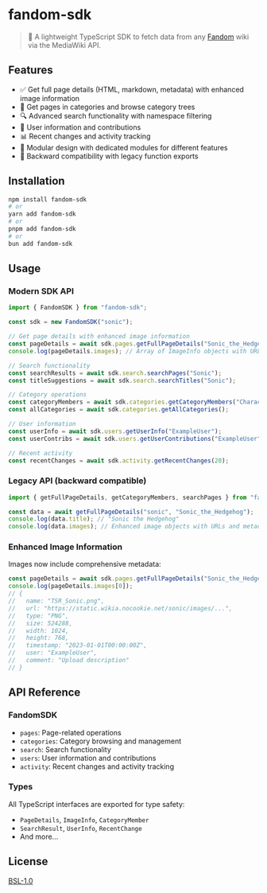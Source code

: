 # fandom-sdk

> 🧠 A lightweight TypeScript SDK to fetch data from any [Fandom](https://www.fandom.com/) wiki via the MediaWiki API.

## Features

- ✅ Get full page details (HTML, markdown, metadata) with enhanced image information
- 📂 Get pages in categories and browse category trees
- 🔍 Advanced search functionality with namespace filtering
- 👥 User information and contributions
- 📊 Recent changes and activity tracking
- 🎯 Modular design with dedicated modules for different features
- 🔄 Backward compatibility with legacy function exports

## Installation

```bash
npm install fandom-sdk
# or
yarn add fandom-sdk
# or
pnpm add fandom-sdk
# or
bun add fandom-sdk
```

## Usage

### Modern SDK API

```ts
import { FandomSDK } from "fandom-sdk";

const sdk = new FandomSDK("sonic");

// Get page details with enhanced image information
const pageDetails = await sdk.pages.getFullPageDetails("Sonic_the_Hedgehog");
console.log(pageDetails.images); // Array of ImageInfo objects with URLs, types, sizes, etc.

// Search functionality
const searchResults = await sdk.search.searchPages("Sonic");
const titleSuggestions = await sdk.search.searchTitles("Sonic");

// Category operations
const categoryMembers = await sdk.categories.getCategoryMembers("Characters");
const allCategories = await sdk.categories.getAllCategories();

// User information
const userInfo = await sdk.users.getUserInfo("ExampleUser");
const userContribs = await sdk.users.getUserContributions("ExampleUser");

// Recent activity
const recentChanges = await sdk.activity.getRecentChanges(20);
```

### Legacy API (backward compatible)

```ts
import { getFullPageDetails, getCategoryMembers, searchPages } from "fandom-sdk";

const data = await getFullPageDetails("sonic", "Sonic_the_Hedgehog");
console.log(data.title); // "Sonic the Hedgehog"
console.log(data.images); // Enhanced image objects with URLs and metadata
```

### Enhanced Image Information

Images now include comprehensive metadata:

```ts
const pageDetails = await sdk.pages.getFullPageDetails("Sonic_the_Hedgehog");
console.log(pageDetails.images[0]);
// {
//   name: "TSR_Sonic.png",
//   url: "https://static.wikia.nocookie.net/sonic/images/...",
//   type: "PNG",
//   size: 524288,
//   width: 1024,
//   height: 768,
//   timestamp: "2023-01-01T00:00:00Z",
//   user: "ExampleUser",
//   comment: "Upload description"
// }
```

## API Reference

### FandomSDK

- `pages`: Page-related operations
- `categories`: Category browsing and management
- `search`: Search functionality
- `users`: User information and contributions
- `activity`: Recent changes and activity tracking

### Types

All TypeScript interfaces are exported for type safety:
- `PageDetails`, `ImageInfo`, `CategoryMember`
- `SearchResult`, `UserInfo`, `RecentChange`
- And more...

## License

[BSL-1.0](LICENSE)
